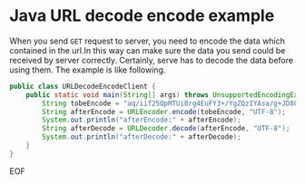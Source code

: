 # Java URL decode encode example
When you send `GET` request to server, you need to encode the data which contained in the url.In this way can make sure the data 
you send could be received by server correctly. Certainly, serve has to decode the data before using them. The example is like 
following.
```java
public class URLDecodeEncodeClient {
    public static void main(String[] args) throws UnsupportedEncodingException {
        String tobeEncode = "aq/iif25QpMTUi8rg4EuFY3+/YgZQzIYAsa/g+JD8Ck=";
        String afterEncode = URLEncoder.encode(tobeEncode, "UTF-8");
        System.out.println("afterEncode:" + afterEncode);
        String afterDecode = URLDecoder.decode(afterEncode, "UTF-8");
        System.out.println("afterDecode:" + afterDecode);
    }
}
```
EOF